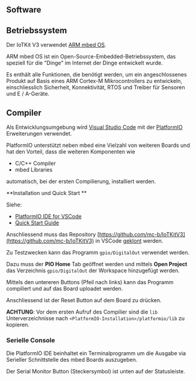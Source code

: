 Software
--------

## Betriebssystem

Der IoTKit V3 verwendet [ARM mbed OS](https://www.mbed.com/en/platform/mbed-os/).

ARM mbed OS ist ein Open-Source-Embedded-Betriebssystem, das speziell für die "Dinge" im Internet der Dinge entwickelt wurde.

Es enthält alle Funktionen, die benötigt werden, um ein angeschlossenes Produkt auf Basis eines ARM Cortex-M Mikrocontrollers zu entwickeln, einschliesslich Sicherheit, Konnektivität, RTOS und Treiber für Sensoren und E / A-Geräte.

## Compiler

Als Entwicklungsumgebung wird [Visual Studio Code](https://code.visualstudio.com/) mit der [PlatformIO](https://platformio.org/) Erweiterungen verwendet.

PlatformIO unterstützt neben mbed eine Vielzahl von weiteren Boards und hat den Vorteil, dass die weiteren Komponenten wie
* C/C++ Compiler
* mbed Libraries

automatisch, bei der ersten Compilierung, installiert werden.

**Installation und Quick Start **

Siehe:
* [PlatformIO IDE for VSCode](https://platformio.org/install/ide?install=vscode)
* [Quick Start Guide](https://docs.platformio.org/en/latest/ide/vscode.html#quick-start)

Anschliessend muss das Repository [https://github.com/mc-b/IoTKitV3](https://github.com/mc-b/IoTKitV3) in VSCode [geklont](https://code.visualstudio.com/docs/editor/versioncontrol#_cloning-a-repository) werden.

Zu Testzwecken kann das Programm `gpio/DigitalOut` verwendet werden.

Dazu muss der **PIO Home** Tab geöffnet werden und mittels **Open Project** das Verzeichnis `gpio/DigitalOut` der Workspace hinzugefügt werden.

Mittels den untereren Buttons (Pfeil nach links) kann das Programm compiliert und auf das Board uploadet werden.
	
Anschliessend ist der Reset Button auf dem Board zu drücken.

**ACHTUNG**: Vor dem ersten Aufruf des Compilier sind die `lib` Unterverzeichnisse nach `<PlatformIO-Installation>/platformio/lib` zu kopieren.

### Serielle Console

Die PlatformIO IDE beinhaltet ein Terminalprogramm um die Ausgabe via Serieller Schnittstelle des mbed Boards auszugeben.

Der Serial Monitor Button (Steckersymbol) ist unten auf der Statusleiste.